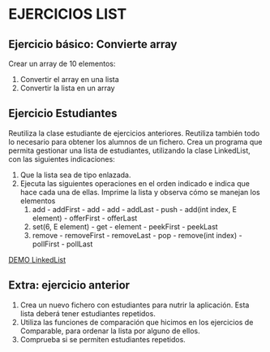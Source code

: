 # EJERCICIOS LIST

## Ejercicio básico: Convierte array

Crear un array de 10 elementos:
1. Convertir el array en una lista
2. Convertir la lista en un array

## Ejercicio Estudiantes

Reutiliza la clase estudiante de ejercicios anteriores.
Reutiliza también todo lo necesario para obtener los alumnos de un fichero.
Crea un programa que permita gestionar una lista de estudiantes, utilizando la clase LinkedList, con las siguientes 
indicaciones:

1. Que la lista sea de tipo enlazada.
2. Ejecuta las siguientes operaciones en el orden indicado e indica que hace cada una de ellas. Imprime la lista y 
   observa cómo se manejan los elementos
   1. add - addFirst - add - add - addLast - push - add(int index, E element) - offerFirst - offerLast
   2. set(6, E element) - get - element - peekFirst - peekLast
   3. remove - removeFirst - removeLast - pop - remove(int index) - pollFirst - pollLast

[DEMO LinkedList](LinkedListDemo.java)

## Extra: ejercicio anterior

1. Crea un nuevo fichero con estudiantes para nutrir la aplicación. Esta lista deberá tener estudiantes repetidos.
2. Utiliza las funciones de comparación que hicimos en los ejercicios de Comparable, para ordenar la lista por 
   alguno de ellos.
3. Comprueba si se permiten estudiantes repetidos.
